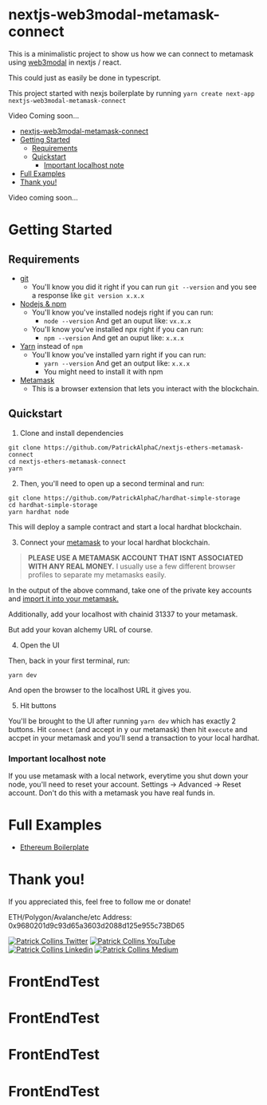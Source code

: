# nextjs-web3modal-metamask-connect

This is a minimalistic project to show us how we can connect to metamask using [web3modal](https://github.com/Web3Modal/web3modal) in nextjs / react.

This could just as easily be done in typescript.

This project started with nexjs boilerplate by running `yarn create next-app nextjs-web3modal-metamask-connect`

Video Coming soon...

- [nextjs-web3modal-metamask-connect](#nextjs-web3modal-metamask-connect)
- [Getting Started](#getting-started)
  - [Requirements](#requirements)
  - [Quickstart](#quickstart)
    - [Important localhost note](#important-localhost-note)
- [Full Examples](#full-examples)
- [Thank you!](#thank-you)

Video coming soon...

# Getting Started

## Requirements

- [git](https://git-scm.com/book/en/v2/Getting-Started-Installing-Git)
  - You'll know you did it right if you can run `git --version` and you see a response like `git version x.x.x`
- [Nodejs & npm](https://nodejs.org/en/)
  - You'll know you've installed nodejs right if you can run:
    - `node --version` And get an ouput like: `vx.x.x`
  - You'll know you've installed npx right if you can run:
    - `npm --version` And get an ouput like: `x.x.x`
- [Yarn](https://classic.yarnpkg.com/lang/en/docs/install/) instead of `npm`
  - You'll know you've installed yarn right if you can run:
    - `yarn --version` And get an output like: `x.x.x`
    - You might need to install it with npm
- [Metamask](https://metamask.io/)
  - This is a browser extension that lets you interact with the blockchain.

## Quickstart

1. Clone and install dependencies

```
git clone https://github.com/PatrickAlphaC/nextjs-ethers-metamask-connect
cd nextjs-ethers-metamask-connect
yarn
```

2. Then, you'll need to open up a second terminal and run:

```
git clone https://github.com/PatrickAlphaC/hardhat-simple-storage
cd hardhat-simple-storage
yarn hardhat node
```

This will deploy a sample contract and start a local hardhat blockchain.

3. Connect your [metamask](https://metamask.io/) to your local hardhat blockchain.

> **PLEASE USE A METAMASK ACCOUNT THAT ISNT ASSOCIATED WITH ANY REAL MONEY.**
> I usually use a few different browser profiles to separate my metamasks easily.

In the output of the above command, take one of the private key accounts and [import it into your metamask.](https://metamask.zendesk.com/hc/en-us/articles/360015489331-How-to-import-an-Account)

Additionally, add your localhost with chainid 31337 to your metamask.

But add your kovan alchemy URL of course.

4. Open the UI

Then, back in your first terminal, run:

```
yarn dev
```

And open the browser to the localhost URL it gives you.

5. Hit buttons

You'll be brought to the UI after running `yarn dev` which has exactly 2 buttons. Hit `connect` (and accept in y our metamask) then hit `execute` and accpet in your metamask and you'll send a transaction to your local hardhat.

### Important localhost note

If you use metamask with a local network, everytime you shut down your node, you'll need to reset your account. Settings -> Advanced -> Reset account. Don't do this with a metamask you have real funds in.

# Full Examples

- [Ethereum Boilerplate](https://github.com/ethereum-boilerplate/ethereum-boilerplate)

# Thank you!

If you appreciated this, feel free to follow me or donate!

ETH/Polygon/Avalanche/etc Address: 0x9680201d9c93d65a3603d2088d125e955c73BD65

[![Patrick Collins Twitter](https://img.shields.io/badge/Twitter-1DA1F2?style=for-the-badge&logo=twitter&logoColor=white)](https://twitter.com/PatrickAlphaC)
[![Patrick Collins YouTube](https://img.shields.io/badge/YouTube-FF0000?style=for-the-badge&logo=youtube&logoColor=white)](https://www.youtube.com/channel/UCn-3f8tw_E1jZvhuHatROwA)
[![Patrick Collins Linkedin](https://img.shields.io/badge/LinkedIn-0077B5?style=for-the-badge&logo=linkedin&logoColor=white)](https://www.linkedin.com/in/patrickalphac/)
[![Patrick Collins Medium](https://img.shields.io/badge/Medium-000000?style=for-the-badge&logo=medium&logoColor=white)](https://medium.com/@patrick.collins_58673/)
# FrontEndTest
# FrontEndTest
# FrontEndTest
# FrontEndTest
